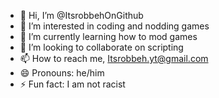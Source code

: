 - 👋 Hi, I’m @ItsrobbehOnGithub
- 👀 I’m interested in coding and nodding games
- 🌱 I’m currently learning how to mod games
- 💞️ I’m looking to collaborate on scripting
- 📫 How to reach me, Itsrobbeh.yt@gmail.com 
- 😄 Pronouns: he/him
- ⚡ Fun fact: I am not racist

<!---
ItsrobbehOnGithub/ItsrobbehOnGithub is a ✨ special ✨ repository because its `README.md` (this file) appears on your GitHub profile.
You can click the Preview link to take a look at your changes.
--->
